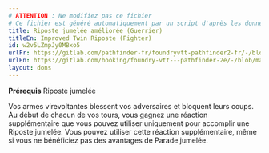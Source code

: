 ```yaml
---
# ATTENTION : Ne modifiez pas ce fichier
# Ce fichier est généré automatiquement par un script d'après les données du module Foundry VTT officiel et de sa traduction
title: Riposte jumelée améliorée (Guerrier)
titleEn: Improved Twin Riposte (Fighter)
id: w2v5LZmpJy0MBxo5
urlFr: https://gitlab.com/pathfinder-fr/foundryvtt-pathfinder2-fr/-/blob/master/data/feats/w2v5LZmpJy0MBxo5.htm
urlEn: https://gitlab.com/hooking/foundry-vtt---pathfinder-2e/-/blob/master/packs/data/feats.db/improved-twin-riposte-fighter.json
layout: dons
---
```

**Prérequis** Riposte jumelée

Vos armes virevoltantes blessent vos adversaires et bloquent leurs coups. Au début de chacun de vos tours, vous gagnez une réaction supplémentaire que vous pouvez utiliser uniquement pour accomplir une Riposte jumelée. Vous pouvez utiliser cette réaction supplémentaire, même si vous ne bénéficiez pas des avantages de Parade jumelée.
